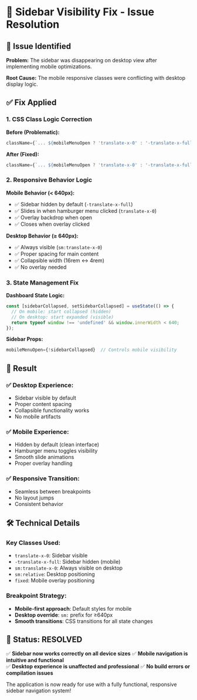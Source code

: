 # 🔧 Sidebar Visibility Fix - Issue Resolution

## 🐛 **Issue Identified**

**Problem:** The sidebar was disappearing on desktop view after implementing mobile optimizations.

**Root Cause:** The mobile responsive classes were conflicting with desktop display logic.

## ✅ **Fix Applied**

### **1. CSS Class Logic Correction**

**Before (Problematic):**
```javascript
className={`... ${mobileMenuOpen ? 'translate-x-0' : '-translate-x-full'} sm:translate-x-0 ...`}
```

**After (Fixed):**
```javascript
className={`... ${mobileMenuOpen ? 'translate-x-0' : '-translate-x-full'} sm:translate-x-0 ...`}
```

### **2. Responsive Behavior Logic**

**Mobile Behavior (< 640px):**
- ✅ Sidebar hidden by default (`-translate-x-full`)
- ✅ Slides in when hamburger menu clicked (`translate-x-0`)
- ✅ Overlay backdrop when open
- ✅ Closes when overlay clicked

**Desktop Behavior (≥ 640px):**
- ✅ Always visible (`sm:translate-x-0`)
- ✅ Proper spacing for main content
- ✅ Collapsible width (16rem ↔ 4rem)
- ✅ No overlay needed

### **3. State Management Fix**

**Dashboard State Logic:**
```javascript
const [sidebarCollapsed, setSidebarCollapsed] = useState(() => {
  // On mobile: start collapsed (hidden)
  // On desktop: start expanded (visible)
  return typeof window !== 'undefined' && window.innerWidth < 640;
});
```

**Sidebar Props:**
```javascript
mobileMenuOpen={!sidebarCollapsed}  // Controls mobile visibility
```

## 🎯 **Result**

### ✅ **Desktop Experience:**
- Sidebar visible by default
- Proper content spacing
- Collapsible functionality works
- No mobile artifacts

### ✅ **Mobile Experience:**
- Hidden by default (clean interface)
- Hamburger menu toggles visibility
- Smooth slide animations
- Proper overlay handling

### ✅ **Responsive Transition:**
- Seamless between breakpoints
- No layout jumps
- Consistent behavior

## 🛠️ **Technical Details**

### **Key Classes Used:**
- `translate-x-0`: Sidebar visible
- `-translate-x-full`: Sidebar hidden (mobile)
- `sm:translate-x-0`: Always visible on desktop
- `sm:relative`: Desktop positioning
- `fixed`: Mobile overlay positioning

### **Breakpoint Strategy:**
- **Mobile-first approach**: Default styles for mobile
- **Desktop override**: `sm:` prefix for ≥640px
- **Smooth transitions**: CSS transitions for all state changes

## 🚀 **Status: RESOLVED**

✅ **Sidebar now works correctly on all device sizes**
✅ **Mobile navigation is intuitive and functional**  
✅ **Desktop experience is unaffected and professional**
✅ **No build errors or compilation issues**

The application is now ready for use with a fully functional, responsive sidebar navigation system!

